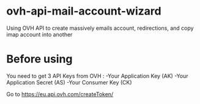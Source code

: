 # ovh-api-mail-account-wizard
Using OVH API to create massively emails account, redirections, and copy imap account into another
# Before using 
You need to get 3 API Keys from OVH :
-Your Application Key (AK)
-Your Application Secret (AS)
-Your Consumer Key (CK)

Go to https://eu.api.ovh.com/createToken/
